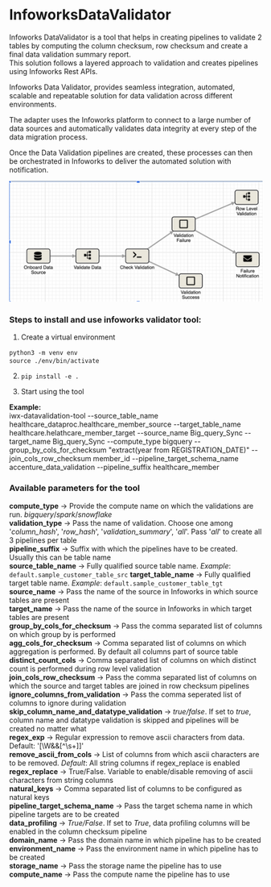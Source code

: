 # InfoworksDataValidator

Infoworks DataValidator is a tool that helps in creating pipelines to validate 2 tables by computing the column checksum, row checksum and create a final data validation summary report.
<br>
This solution follows a layered approach to validation and creates pipelines using Infoworks Rest APIs.
<br>

Infoworks Data Validator, provides seamless integration, automated, scalable and repeatable solution for data validation across different environments. 
<br>

The adapter uses the Infoworks platform to connect to a large number of data sources and automatically validates data integrity at every step of the data migration process.
<br>

Once the Data Validation pipelines are created, these processes can then be orchestrated in Infoworks to deliver the automated solution with notification.

![image description](architecture.png)
<br>

### Steps to install and use infoworks validator tool:
1) Create a virtual environment
```shell
python3 -m venv env 
source ./env/bin/activate
```
2) ``` pip install -e . ```

3) Start using the tool

**Example:** 
<br>
iwx-datavalidation-tool --source_table_name healthcare_dataproc.healthcare_member_source --target_table_name healthcare.helathcare_member_target --source_name Big_query_Sync --target_name Big_query_Sync --compute_type bigquery --group_by_cols_for_checksum "extract(year from REGISTRATION_DATE)" --join_cols_row_checksum member_id --pipeline_target_schema_name accenture_data_validation --pipeline_suffix healthcare_member

### **Available parameters for the tool** 


**compute_type** -> Provide the compute name on which the validations are run. _bigquery_/_spark_/_snowflake_ <br>
**validation_type** -> Pass the name of validation. Choose one among '_column_hash_', '_row_hash_', '_validation_summary_', '_all_'. Pass '_all_' to create all 3 pipelines per table <br>
**pipeline_suffix** -> Suffix with which the pipelines have to be created. Usually this can be table name<br>
**source_table_name** -> Fully qualified source table name. _Example_: `default.sample_customer_table_src`
**target_table_name** -> Fully qualified target table name. _Example_: `default.sample_customer_table_tgt`
**source_name** -> Pass the name of the source in Infoworks in which source tables are present <br>
**target_name** -> Pass the name of the source in Infoworks in which target tables are present <br>
**group_by_cols_for_checksum** -> Pass the comma separated list of columns on which group by is performed <br>
**agg_cols_for_checksum** -> Comma separated list of columns on which aggregation is performed. By default all columns part of source table <br>
**distinct_count_cols** -> Comma separated list of columns on which distinct count is performed during row level validation <br>
**join_cols_row_checksum** -> Pass the comma separated list of columns on which the source and target tables are joined in row checksum pipelines <br>
**ignore_columns_from_validation** -> Pass the comma seperated list of columns to ignore during validation <br>
**skip_column_name_and_datatype_validation** -> _true/false_. If set to _true_, column name and datatype validation is skipped and pipelines will be created no matter what <br>
**regex_exp** -> Regular expression to remove ascii characters from data. Default: '[\\W&&[^\\s+]]' <br>
**remove_ascii_from_cols** -> List of columns from which ascii characters are to be removed. _Default_: All string columns if regex_replace is enabled <br>
**regex_replace** -> True/False. Variable to enable/disable removing of ascii characters from string columns <br>
**natural_keys** -> Comma separated list of columns to be configured as natural keys <br>
**pipeline_target_schema_name** -> Pass the target schema name in which pipeline targets are to be created <br>
**data_profiling** -> _True/False_. If set to _True_, data profiling columns will be enabled in  the column checksum pipeline <br>
**domain_name** -> Pass the domain name in which pipeline has to be created <br>
**environment_name** -> Pass the environment name in which pipeline has to be created <br>
**storage_name** -> Pass the storage name the pipeline has to use <br>
**compute_name** -> Pass the compute name the pipeline has to use <br>
